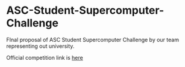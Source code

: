 # ASC-Student-Supercomputer-Challenge

FInal proposal of ASC Student Supercomputer Challenge by our team representing out university.

Official competition link is [here](http://www.asc-events.org/)
